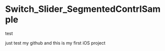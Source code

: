 Switch_Slider_SegmentedContrlSample
===================================

test


just test my github and this is my first iOS project
